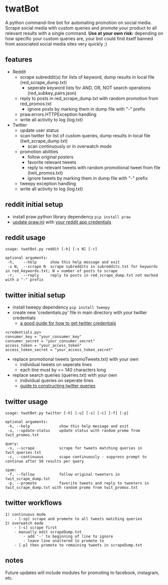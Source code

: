 # twatBot
A python command-line bot for automating promotion on social media. Scrape social media with custom queries and promote your product to all relevant results with a single command. <b>Use at your own risk:</b> depending on how specific your custom queries are, your bot could find itself banned from associated social media sites very quickly ;)

## features
- Reddit
	- scrape subreddit(s) for lists of keyword, dump results in local file (red_scrape_dump.txt)
		- seperate keyword lists for AND, OR, NOT search operations (red_subkey_pairs.json)
	- reply to posts in red_scrape_dump.txt with random promotion from red_promos.txt
		- ignore posts by marking them in dump file with "-" prefix
	- praw.errors.HTTPException handling
	- write all activity to log (log.txt)
- Twitter
	- update user status
	- scan twitter for list of custom queries, dump results in local file (twit_scrape_dump.txt)
		- scan continuously or in overwatch mode
	- promotion abilities
		- follow original posters
		- favorite relevant tweets
		- reply to relevant tweets with random promotional tweet from file (twit_promos.txt)
		- ignore tweets by marking them in dump file with "-" prefix
	- tweepy exception handling
	- write all activity to log (log.txt)
 
## reddit initial setup
- install praw python library dependency `pip install praw`
- <a href="https://praw.readthedocs.io/en/v4.0.0/getting_started/configuration/prawini.html">update praw.ini</a> with <a href="http://pythonforengineers.com/build-a-reddit-bot-part-1/">your reddit app credentials</a>

## reddit usage
```
usage: twatBot.py reddit [-h] [-s N] [-r]

optional arguments:
 -h,	--help		show this help message and exit
 -s N,	--scrape N	scrape subreddits in subreddits.txt for keywords in red_keywords.txt; N = number of posts to scrape
 -r,	--reply		reply to posts in red_scrape_dump.txt not marked with a "-" prefix
``` 

## twitter initial setup
- install tweepy dependency `pip install tweepy`
- create new 'credentials.py' file in main directory with your twitter credentials
	- <a href="https://www.digitalocean.com/community/tutorials/how-to-create-a-twitterbot-with-python-3-and-the-tweepy-library">a good guide for how to get twitter credentials</a>


```
<credentials.py>
consumer_key = "your_consumer_key"
consumer_secret = "your_consumer_secret"
access_token = "your_access_token"
access_token_secret = "your_access_token_secret"
```

- replace promotional tweets (promoTweets.txt) with your own
	- individual tweets on seperate lines
	- each line must by <= 140 characters long
- replace search queries (queries.txt) with your own
	- individual queries on seperate lines
	- <a href="https://dev.twitter.com/rest/public/search">guide to constructing twitter queries</a>

## twitter usage
```
usage: twatBot.py twitter [-h] [-u] [-s] [-c] [-f] [-p]

optional arguments:
 -h, --help				show this help message and exit
 -u, --update-status	update status with random promo from twit_promos.txt

query:
 -s, --scrape			scrape for tweets matching queries in twit_queries.txt
 -c, --continuous		scape continuously - suppress prompt to continue after 50 results per query

spam:
 -f, --follow			follow original tweeters in twit_scrape_dump.txt
 -p, --promote			favorite tweets and reply to tweeters in twit_scrape_dump.txt with random promo from twit_promos.txt
```

## twitter workflows
    1) continuous mode
		- [-sp] scrape and promote to all tweets matching queries
    2) overwatch mode
		- [-s] scrape first
		- manually edit scrapeDump.txt
			- add '-' to beginning of line to ignore
			- leave line unaltered to promote to
		- [-p] then promote to remaining tweets in scrapeDump.txt

## notes
Future updates will include modules for promoting to facebook, instagram, etc.